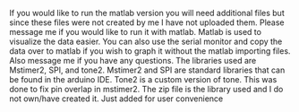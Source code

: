If you would like to run the matlab version you will need additional files but since these files were not created by me I have not uploaded them. Please message me if you would like to run it with matlab. 
Matlab is used to visualize the data easier. You can also use the serial monitor and copy the data over to matlab if you wish to graph it without the matlab importing files. Also message me if you have any questions.
The libraries used are Mstimer2, SPI, and tone2. Mstimer2 and SPI are standard libraries that can be found in the arduino IDE. Tone2 is a custom version of tone. This was done to fix pin overlap in mstimer2. The zip 
file is the library used and I do not own/have created it. Just added for user convenience
 

